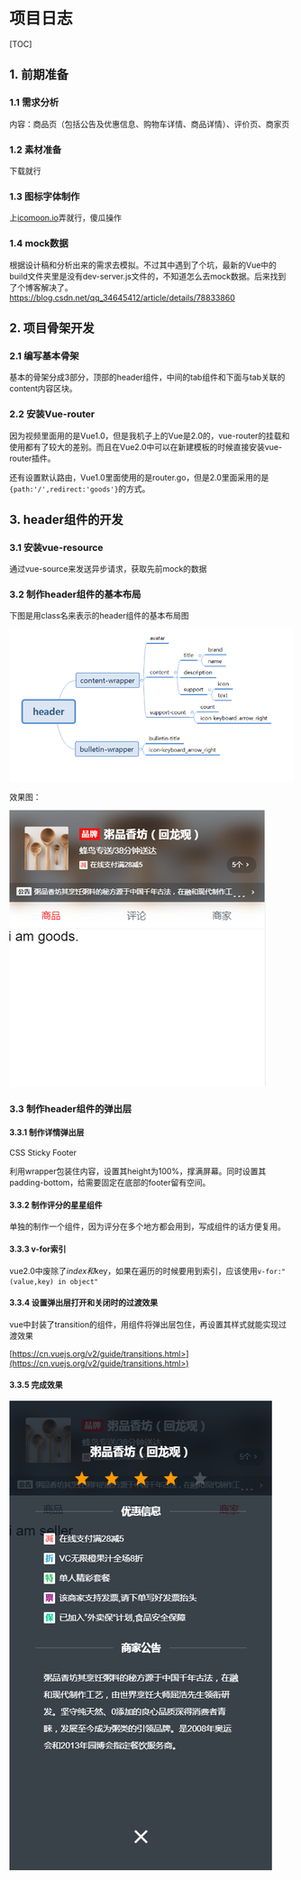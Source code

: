# 项目日志

[TOC]



## 1. 前期准备

### 1.1 需求分析

内容：商品页（包括公告及优惠信息、购物车详情、商品详情）、评价页、商家页



### 1.2 素材准备

下载就行



### 1.3 图标字体制作

上[icomoon.io](icomoon.io)弄就行，傻瓜操作



### 1.4 mock数据

根据设计稿和分析出来的需求去模拟。不过其中遇到了个坑，最新的Vue中的build文件夹里是没有dev-server.js文件的，不知道怎么去mock数据。后来找到了个博客解决了。[<https://blog.csdn.net/qq_34645412/article/details/78833860>](<https://blog.csdn.net/qq_34645412/article/details/78833860>)

  

## 2. 项目骨架开发

### 2.1 编写基本骨架

基本的骨架分成3部分，顶部的header组件，中间的tab组件和下面与tab关联的content内容区块。



### 2.2 安装Vue-router

因为视频里面用的是Vue1.0，但是我机子上的Vue是2.0的，vue-router的挂载和使用都有了较大的差别。而且在Vue2.0中可以在新建模板的时候直接安装vue-router插件。

还有设置默认路由，Vue1.0里面使用的是router.go，但是2.0里面采用的是`{path:'/',redirect:'goods'}`的方式。



## 3. header组件的开发

### 3.1 安装vue-resource

通过vue-source来发送异步请求，获取先前mock的数据



### 3.2 制作header组件的基本布局

下图是用class名来表示的header组件的基本布局图

![](./projectLog/Snipaste_2019-03-30_19-52-27.png)

效果图：

![](./projectLog/Snipaste_2019-03-30_20-04-35.png)



### 3.3 制作header组件的弹出层



#### 3.3.1 制作详情弹出层

CSS Sticky Footer

利用wrapper包装住内容，设置其height为100%，撑满屏幕。同时设置其padding-bottom，给需要固定在底部的footer留有空间。



#### 3.3.2 制作评分的星星组件

单独的制作一个组件，因为评分在多个地方都会用到，写成组件的话方便复用。



#### 3.3.3 v-for索引

vue2.0中废除了$index和$key，如果在遍历的时候要用到索引，应该使用`v-for:"(value,key) in object"`



#### 3.3.4 设置弹出层打开和关闭时的过渡效果

vue中封装了transition的组件，用组件将弹出层包住，再设置其样式就能实现过渡效果

[https://cn.vuejs.org/v2/guide/transitions.html>](https://cn.vuejs.org/v2/guide/transitions.html>)



#### 3.3.5 完成效果

![](./projectLog/Snipaste_2019-04-01_15-33-41.png)

